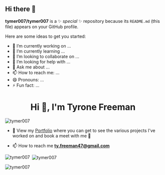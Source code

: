 ## Hi there 👋

**tymer007/tymer007** is a ✨ _special_ ✨ repository because its `README.md` (this file) appears on your GitHub profile.

Here are some ideas to get you started:

- 🔭 I’m currently working on ...
- 🌱 I’m currently learning ...
- 👯 I’m looking to collaborate on ...
- 🤔 I’m looking for help with ...
- 💬 Ask me about ...
- 📫 How to reach me: ...
- 😄 Pronouns: ...
- ⚡ Fun fact: ...

<h1 align="center">Hi 👋, I'm Tyrone Freeman</h1>

<p align="left"> <img src="https://komarev.com/ghpvc/?username=tymer007&label=Profile%20views&color=0e75b6&style=flat" alt="tymer007" /> </p>

- 🎥 View my [Portfolio](https://www.my-portfolio-beta-three-33.vercel.app) where you can get to see the various projects I've worked on and book a meet with me 🎸

- 📫 How to reach me **ty.freeman47@gmail.com**

<p><img align="left" src="https://github-readme-stats.vercel.app/api/top-langs?username=tymer007&show_icons=true&locale=en&layout=compact" alt="tymer007" /></p>

<p>&nbsp;<img align="center" src="https://github-readme-stats.vercel.app/api?username=tymer007&show_icons=true&locale=en" alt="tymer007" /></p>

<p><img align="center" src="https://github-readme-streak-stats.herokuapp.com/?user=tymer007&" alt="tymer007" /></p>
